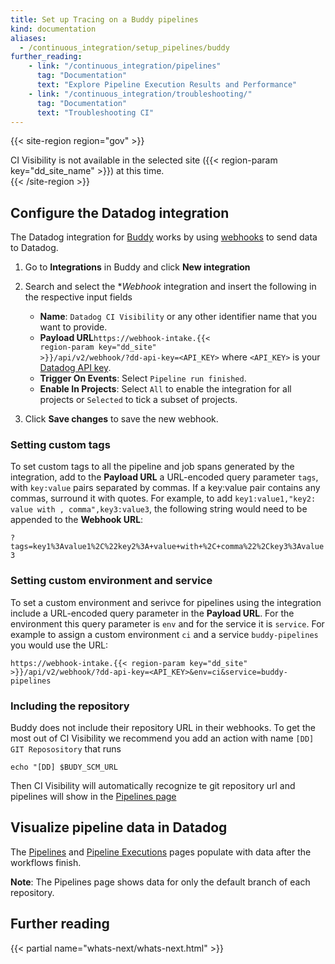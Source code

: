 ```yaml
---
title: Set up Tracing on a Buddy pipelines
kind: documentation
aliases:
  - /continuous_integration/setup_pipelines/buddy
further_reading:
    - link: "/continuous_integration/pipelines"
      tag: "Documentation"
      text: "Explore Pipeline Execution Results and Performance"
    - link: "/continuous_integration/troubleshooting/"
      tag: "Documentation"
      text: "Troubleshooting CI"
---
```


{{< site-region region="gov" >}}
<div class="alert alert-warning">CI Visibility is not available in the selected site ({{< region-param key="dd_site_name" >}}) at this time.</div>
{{< /site-region >}}

## Configure the Datadog integration

The Datadog integration for [Buddy][1] works by using [webhooks][2] to send data to Datadog.

1. Go to **Integrations** in Buddy and click **New integration**
2. Search and select the **Webhook* integration and insert the following in the respective input fields
   * **Name**: `Datadog CI Visibility` or any other identifier name that you want to provide.
   * **Payload URL**<code>https://webhook-intake.{{< region-param key="dd_site" >}}/api/v2/webhook/?dd-api-key=<API_KEY></code> where `<API_KEY>` is your [Datadog API key][3]. 
   * **Trigger On Events**: Select `Pipeline run finished`.
   * **Enable In Projects**: Select `All` to enable the integration for all projects or `Selected` to tick a subset of projects.

2. Click **Save changes** to save the new webhook.

### Setting custom tags
To set custom tags to all the pipeline and job spans generated by the integration, add to the **Payload URL** a URL-encoded query parameter `tags`, with `key:value` pairs separated by commas. If a key:value pair contains any commas, surround it with quotes. For example, to add `key1:value1,"key2: value with , comma",key3:value3`, the following string would need to be appended to the **Webhook URL**:

`?tags=key1%3Avalue1%2C%22key2%3A+value+with+%2C+comma%22%2Ckey3%3Avalue3`

### Setting custom environment and service
To set a custom environment and serivce for pipelines using the integration include a URL-encoded query parameter
in the **Payload URL**. For the environment this query parameter is `env` and for the service it is `service`. 
For example to assign a custom environment `ci` and a service `buddy-pipelines` you would use the URL:

<code>https://webhook-intake.{{< region-param key="dd_site" >}}/api/v2/webhook/?dd-api-key=<API_KEY>&env=ci&service=buddy-pipelines</code>

### Including the repository

Buddy does not include their repository URL in their webhooks. To get the most out of CI Visibility
we recommend you add an action with name `[DD] GIT Reposository` that runs

```
echo "[DD] $BUDY_SCM_URL
```

Then CI Visibility will automatically recognize te git repository url and pipelines will show in the 
[Pipelines page][4]


## Visualize pipeline data in Datadog

The [Pipelines][4] and [Pipeline Executions][5] pages populate with data after the workflows finish.

**Note**: The Pipelines page shows data for only the default branch of each repository.


## Further reading

{{< partial name="whats-next/whats-next.html" >}}

[1]: https://buddy.works
[2]: https://buddy.works/docs/integrations/webhooks
[3]: https://app.datadoghq.com/organization-settings/api-keys
[4]: https://app.datadoghq.com/ci/pipelines
[5]: https://app.datadoghq.com/ci/pipeline-executions
